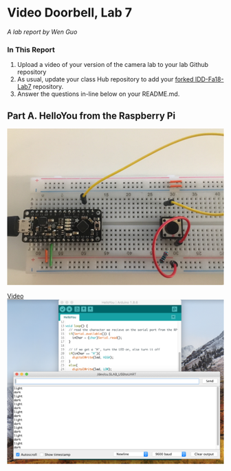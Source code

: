 # Video Doorbell, Lab 7

*A lab report by Wen Guo*

### In This Report

1. Upload a video of your version of the camera lab to your lab Github repository
1. As usual, update your class Hub repository to add your [forked IDD-Fa18-Lab7](/FAR-Lab/IDD-Fa18-Lab7) repository.
1. Answer the questions in-line below on your README.md.

## Part A. HelloYou from the Raspberry Pi

![](sketch.JPG)

[Video](https://youtu.be/me-7qpGVxWo)
[![](serial_monitor.png)](https://youtu.be/me-7qpGVxWo)


